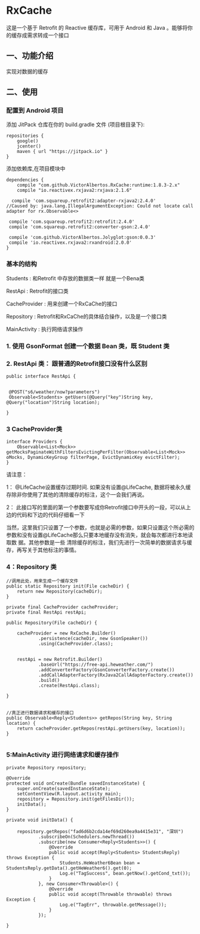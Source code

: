 # RxCache

  这是一个基于  Retrofit 的 Reactive 缓存库，可用于 Android  和 Java 。能够将你的缓存成需求转成一个接口
  

## 一、功能介绍

   实现对数据的缓存


## 二、使用

### 配置到 Android 项目

添加 JitPack 仓库在你的  build.gradle  文件 (项目根目录下):

```
repositories {
    google()
    jcenter()
    maven { url "https://jitpack.io" }
}

```

添加依赖库,在项目模块中

```
dependencies {
    compile "com.github.VictorAlbertos.RxCache:runtime:1.8.3-2.x"
    compile "io.reactivex.rxjava2:rxjava:2.1.6"

  compile 'com.squareup.retrofit2:adapter-rxjava2:2.4.0'
//Caused by: java.lang.IllegalArgumentException: Could not locate call adapter for rx.Observable<>

 compile 'com.squareup.retrofit2:retrofit:2.4.0'
 compile 'com.squareup.retrofit2:converter-gson:2.4.0'

 compile 'com.github.VictorAlbertos.Jolyglot:gson:0.0.3'
 compile 'io.reactivex.rxjava2:rxandroid:2.0.0'
}

```

###   基本的结构


Students :     和Retrofit 中存放的数据类一样  就是一个Bena类

RestApi  :    Retrofit的接口类

CacheProvider :    用来创建一个RxCaChe的接口

Repository    :    Retrofit和RxCaChe的具体结合操作，以及是一个接口类

MainActivity  :    执行网络请求操作
 


###  1. 使用 GsonFormat 创建一个数据  Bean 类，既 Student  类

###  2. RestApi 类：   跟普通的Retrofit接口没有什么区别
   
   ```
  public interface RestApi {


    @POST("s6/weather/now?parameters")
    Observable<Students> getUsers(@Query("key")String key, @Query("location")String location);

}      

```

### 3  CacheProvider类

```
interface Providers {        
    Observable<List<Mock>> getMocksPaginateWithFiltersEvictingPerFilter(Observable<List<Mock>> oMocks, DynamicKeyGroup filterPage, EvictDynamicKey evictFilter);
}

```
请注意：

 1： @LifeCache设置缓存过期时间. 如果没有设置@LifeCache, 数据将被永久缓存除非你使用了其他的清除缓存的标注，这个一会我们再说。

2： 此接口写的里面的第一个参数要写成你Retrofit接口中开头的一段，可以从上边的代码和下边的代码仔细看一下

当然，这里我们只设置了一个参数，也就是必需的参数，如果只设置这个所必需的参数和没有设置@LifeCache那么只要本地缓存没有消失，就会每次都进行本地读取数 据。其他参数是一些 清除缓存的标注，我们先进行一次简单的数据请求与缓存，再写关于其他标注的事情。 

### 4：Repository 类
```
//调用此处，用来生成一个缓存文件
public static Repository init(File cacheDir) {
    return new Repository(cacheDir);
}

private final CacheProvider cacheProvider;
private final RestApi restApi;

public Repository(File cacheDir) {

    cacheProvider = new RxCache.Builder()
            .persistence(cacheDir, new GsonSpeaker())
            .using(CacheProvider.class);


    restApi = new Retrofit.Builder()
            .baseUrl("https://free-api.heweather.com/")
            .addConverterFactory(GsonConverterFactory.create())
            .addCallAdapterFactory(RxJava2CallAdapterFactory.create())
            .build()
            .create(RestApi.class);

}


//真正进行数据请求和缓存的接口
public Observable<Reply<Students>> getRepos(String key, String location) {
    return cacheProvider.getRepos(restApi.getUsers(key, location));
}


```
###  5:MainActivity  进行网络请求和缓存操作

```
private Repository repository;

@Override
protected void onCreate(Bundle savedInstanceState) {
    super.onCreate(savedInstanceState);
    setContentView(R.layout.activity_main);
    repository = Repository.init(getFilesDir());
    initData();
}

private void initData() {

    repository.getRepos("fad6d6b2cda14ef69d260ea9a4415e31", "深圳")
            .subscribeOn(Schedulers.newThread())
            .subscribe(new Consumer<Reply<Students>>() {
                @Override
                public void accept(Reply<Students> StudentsReply) throws Exception {
                    Students.HeWeather6Bean bean = StudentsReply.getData().getHeWeather6().get(0);
                    Log.e("TagSuccess", bean.getNow().getCond_txt());
                }
            }, new Consumer<Throwable>() {
                @Override
                public void accept(Throwable throwable) throws Exception {
                    Log.e("TagErr", throwable.getMessage());
                }
            });

}

```
